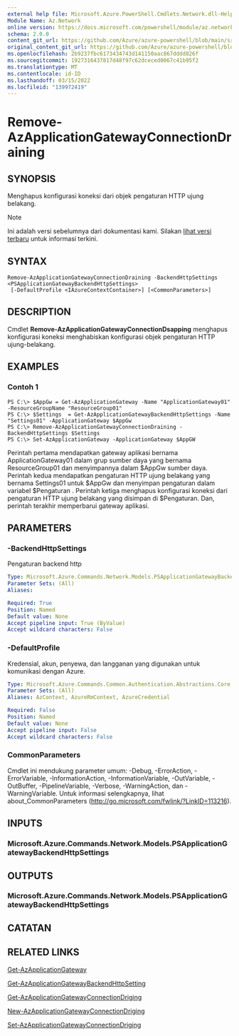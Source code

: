 ```yaml
---
external help file: Microsoft.Azure.PowerShell.Cmdlets.Network.dll-Help.xml
Module Name: Az.Network
online version: https://docs.microsoft.com/powershell/module/az.network/remove-azapplicationgatewayconnectiondraining
schema: 2.0.0
content_git_url: https://github.com/Azure/azure-powershell/blob/main/src/Network/Network/help/Remove-AzApplicationGatewayConnectionDraining.md
original_content_git_url: https://github.com/Azure/azure-powershell/blob/main/src/Network/Network/help/Remove-AzApplicationGatewayConnectionDraining.md
ms.openlocfilehash: 2b9237fbc6173434743d141150aac867dddd826f
ms.sourcegitcommit: 1927316437817d48f97c62dceced0067c41b95f2
ms.translationtype: MT
ms.contentlocale: id-ID
ms.lasthandoff: 03/15/2022
ms.locfileid: "139972419"
---
```

# Remove-AzApplicationGatewayConnectionDraining

## SYNOPSIS
Menghapus konfigurasi koneksi dari objek pengaturan HTTP ujung belakang.

> [!NOTE]
>Ini adalah versi sebelumnya dari dokumentasi kami. Silakan [lihat versi terbaru](/powershell/module/az.network/remove-azapplicationgatewayconnectiondraining) untuk informasi terkini.

## SYNTAX

```
Remove-AzApplicationGatewayConnectionDraining -BackendHttpSettings <PSApplicationGatewayBackendHttpSettings>
 [-DefaultProfile <IAzureContextContainer>] [<CommonParameters>]
```

## DESCRIPTION
Cmdlet **Remove-AzApplicationGatewayConnectionDsapping** menghapus konfigurasi koneksi menghabiskan konfigurasi objek pengaturan HTTP ujung-belakang.

## EXAMPLES

### Contoh 1
```
PS C:\> $AppGw = Get-AzApplicationGateway -Name "ApplicationGateway01" -ResourceGroupName "ResourceGroup01"
PS C:\> $Settings  = Get-AzApplicationGatewayBackendHttpSettings -Name "Settings01" -ApplicationGateway $AppGw
PS C:\> Remove-AzApplicationGatewayConnectionDraining -BackendHttpSettings $Settings
PS C:\> Set-AzApplicationGateway -ApplicationGateway $AppGW
```

Perintah pertama mendapatkan gateway aplikasi bernama ApplicationGateway01 dalam grup sumber daya yang bernama ResourceGroup01 dan menyimpannya dalam $AppGw sumber daya.
Perintah kedua mendapatkan pengaturan HTTP ujung belakang yang bernama Settings01 untuk $AppGw dan menyimpan pengaturan dalam variabel $Pengaturan .
Perintah ketiga menghapus konfigurasi koneksi dari pengaturan HTTP ujung belakang yang disimpan di $Pengaturan. Dan, perintah terakhir memperbarui gateway aplikasi.

## PARAMETERS

### -BackendHttpSettings
Pengaturan backend http

```yaml
Type: Microsoft.Azure.Commands.Network.Models.PSApplicationGatewayBackendHttpSettings
Parameter Sets: (All)
Aliases:

Required: True
Position: Named
Default value: None
Accept pipeline input: True (ByValue)
Accept wildcard characters: False
```

### -DefaultProfile
Kredensial, akun, penyewa, dan langganan yang digunakan untuk komunikasi dengan Azure.

```yaml
Type: Microsoft.Azure.Commands.Common.Authentication.Abstractions.Core.IAzureContextContainer
Parameter Sets: (All)
Aliases: AzContext, AzureRmContext, AzureCredential

Required: False
Position: Named
Default value: None
Accept pipeline input: False
Accept wildcard characters: False
```

### CommonParameters
Cmdlet ini mendukung parameter umum: -Debug, -ErrorAction, -ErrorVariable, -InformationAction, -InformationVariable, -OutVariable, -OutBuffer, -PipelineVariable, -Verbose, -WarningAction, dan -WarningVariable. Untuk informasi selengkapnya, lihat about_CommonParameters (http://go.microsoft.com/fwlink/?LinkID=113216).

## INPUTS

### Microsoft.Azure.Commands.Network.Models.PSApplicationGatewayBackendHttpSettings

## OUTPUTS

### Microsoft.Azure.Commands.Network.Models.PSApplicationGatewayBackendHttpSettings

## CATATAN

## RELATED LINKS

[Get-AzApplicationGateway](./Get-AzApplicationGateway.md)

[Get-AzApplicationGatewayBackendHttpSetting](./Get-AzApplicationGatewayBackendHttpSetting.md)

[Get-AzApplicationGatewayConnectionDriging](./Get-AzApplicationGatewayConnectionDraining.md)

[New-AzApplicationGatewayConnectionDriging](./New-AzApplicationGatewayConnectionDraining.md)

[Set-AzApplicationGatewayConnectionDriging](./Set-AzApplicationGatewayConnectionDraining.md)

